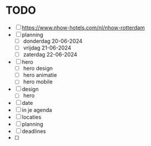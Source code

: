 # TODO

- [ ] https://www.nhow-hotels.com/nl/nhow-rotterdam
- [ ] planning
  - [ ] donderdag 20-06-2024
  - [ ] vrijdag 21-06-2024
  - [ ] zaterdag 22-06-2024
- [ ] hero
  - [ ] hero design
  - [ ] hero animatie
  - [ ] hero mobile
- [ ] design
  - [ ] hero
- [ ] date
- [ ] in je agenda
- [ ] locaties
- [ ] planning
- [ ] deadlines
- [ ]
